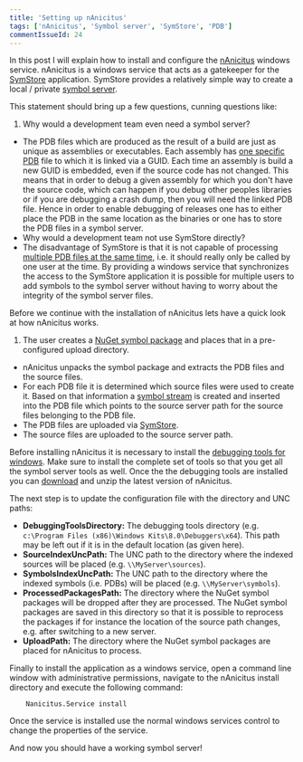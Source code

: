 ```yaml
---
title: 'Setting up nAnicitus'
tags: ['nAnicitus', 'Symbol server', 'SymStore', 'PDB']
commentIssueId: 24
---
```


In this post I will explain how to install and configure the [nAnicitus](/projects/nanicitus.html) windows service. nAnicitus is a windows service that acts as a gatekeeper for the [SymStore][symstore_msdn] application. SymStore provides a relatively simple way to create a local / private [symbol server][symbolserver_msdn].

This statement should bring up a few questions, cunning questions like:

1. Why would a development team even need a symbol server?
 * The PDB files which are produced as the result of a build are just as unique as assemblies or executables. Each assembly has [one specific PDB](http://www.wintellect.com/blogs/jrobbins/pdb-files-what-every-developer-must-know) file to which it is linked via a GUID. Each time an assembly is build a new GUID is embedded, even if the source code has not changed. This means that in order to debug a given assembly for which you don't have the source code, which can happen if you debug other peoples libraries or if you are debugging a crash dump, then you will need the linked PDB file. Hence in order to enable debugging of releases one has to either place the PDB in the same location as the binaries or one has to store the PDB files in a symbol server.
* Why would a development team not use SymStore directly?
 * The disadvantage of SymStore is that it is not capable of processing [multiple PDB files at the same time][symstore_msdn_singletransaction], i.e. it should really only be called by one user at the time. By providing a windows service that synchronizes the access to the SymStore application it is possible for multiple users to add symbols to the symbol server without having to worry about the integrity of the symbol server files.


Before we continue with the installation of nAnicitus lets have a quick look at how nAnicitus works. 

1. The user creates a [NuGet symbol package](http://docs.nuget.org/docs/creating-packages/creating-and-publishing-a-symbol-package) and places that in a pre-configured upload directory.
* nAnicitus unpacks the symbol package and extracts the PDB files and the source files.
* For each PDB file it is determined which source files were used to create it. Based on that information a [symbol stream][sourceserver_msdn] is created and inserted into the PDB file which points to the source server path for the source files belonging to the PDB file.
* The PDB files are uploaded via [SymStore][symstore_msdn].
* The source files are uploaded to the source server path.

Before installing nAnicitus it is necessary to install the [debugging tools for windows](http://msdn.microsoft.com/en-us/library/windows/hardware/gg463009.aspx). Make sure to install the complete set of tools so that you get all the symbol server tools as well. Once the the debugging tools are installed you can [download](https://github.com/pvandervelde/nAnicitus/releases) and unzip the latest version of nAnicitus. 

The next step is to update the configuration file with the directory and UNC paths:

 * **DebuggingToolsDirectory:** The debugging tools directory (e.g. `c:\Program Files (x86)\Windows Kits\8.0\Debuggers\x64`). This path may be left out if it is in the default location (as given here).
 * **SourceIndexUncPath:** The UNC path to the directory where the indexed sources will be placed (e.g. `\\MyServer\sources`).
 * **SymbolsIndexUncPath:** The UNC path to the directory where the indexed symbols (i.e. PDBs) will be placed (e.g. `\\MyServer\symbols`).
 * **ProcessedPackagesPath:** The directory where the NuGet symbol packages will be dropped after they are processed. The NuGet symbol packages are saved in this directory so that it is possible to reprocess the packages if for instance the location of the source path changes, e.g. after switching to a new server.
 * **UploadPath:** The directory where the NuGet symbol packages are placed for nAnicitus to process.

Finally to install the application as a windows service, open a command line window with administrative permissions, navigate to the nAnicitus install directory and execute the following command:

        Nanicitus.Service install

Once the service is installed use the normal windows services control to change the properties of the service.

And now you should have a working symbol server! 

[symbolserver_msdn]:http://msdn.microsoft.com/en-us/library/windows/desktop/ms680693%28v=vs.85%29.aspx
[symstore_msdn]: http://msdn.microsoft.com/en-us/library/windows/hardware/ff558848(v=vs.85).aspx
[sourceserver_msdn]:http://msdn.microsoft.com/en-us/library/windows/desktop/ms680641%28v=vs.85%29.aspx
[symstore_msdn_singletransaction]: http://msdn.microsoft.com/en-us/library/windows/hardware/ff558851(v=vs.85).aspx
[sourceindexing_msdn]: http://msdn.microsoft.com/en-us/library/windows/hardware/ff556898(v=vs.85).aspx
[srcsrv_stream]: http://msdn.microsoft.com/en-us/library/windows/hardware/ff552219(v=vs.85).aspx
[snkfile_msdn]: http://msdn.microsoft.com/en-us/library/6f05ezxy(v=vs.110).aspx
